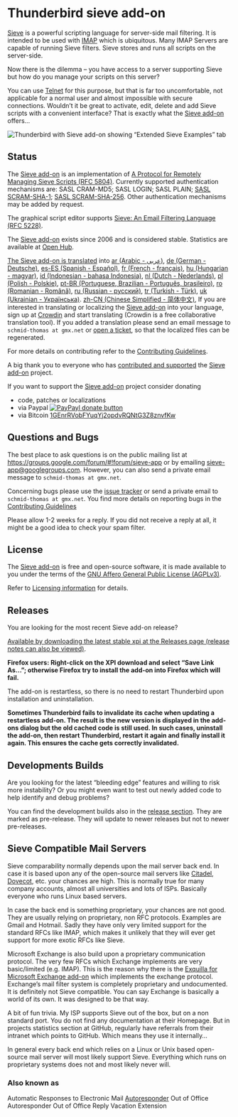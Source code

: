 # Thunderbird sieve add-on

[Sieve](http://en.wikipedia.org/wiki/Sieve_%28mail_filtering_language%29) is a 
powerful scripting language for server-side mail filtering. It is intended to 
be used with [IMAP](http://tools.ietf.org/html/rfc3501) which is ubiquitous. 
Many IMAP Servers are capable of running Sieve filters. Sieve stores and runs 
all scripts on the server-side.

Now there is the dilemma – you have access to a server supporting Sieve but how 
do you manage your scripts on this server?

You can use [Telnet](https://en.wikipedia.org/wiki/Telnet) for this purpose, 
but that is far too uncomfortable, not applicable for a normal user and almost 
impossible with secure connections. Wouldn’t it be great to activate, edit, 
delete and add Sieve scripts with a convenient interface? That is exactly what 
the [Sieve add-on](https://addons.thunderbird.net/addon/sieve/) offers…

![Thunderbird with Sieve add-on showing “Extended Sieve Examples” tab](https://f.cloud.github.com/assets/2531380/15883/135e6ae4-47dc-11e2-8909-189ce5476ab6.png)


## Status

The [Sieve add-on](https://addons.thunderbird.net/addon/sieve/) is an 
implementation of 
[A Protocol for Remotely Managing Sieve Scripts (RFC 5804)](https://wiki.tools.ietf.org/html/rfc5804).
Currently supported authentication mechanisms are:
SASL CRAM-MD5;
SASL LOGIN;
SASL PLAIN;
[SASL SCRAM-SHA-1](https://tools.ietf.org/html/rfc5802);
[SASL SCRAM-SHA-256](https://tools.ietf.org/html/rfc7677). 
Other authentication mechanisms may be added by request.

The graphical script editor supports 
[Sieve: An Email Filtering Language (RFC 5228)](https://tools.ietf.org/html/rfc5228).

The [Sieve add-on](https://addons.thunderbird.net/addon/sieve/) exists since 
2006 and is considered stable. Statistics are available at 
[Open Hub](https://www.openhub.net/p/tb-sieve).

[The Sieve add-on is translated](https://crowdin.com/project/sieve/) into 
[ar (Arabic - عربى)](https://crowdin.com/project/sieve/ar),
[de (German - Deutsche)](https://crowdin.com/project/sieve/de),
[es-ES (Spanish - Español)](https://crowdin.com/project/sieve/es-ES),
[fr (French - français)](https://crowdin.com/project/sieve/fr),
[hu (Hungarian - magyar)](https://crowdin.com/project/sieve/hu),
[id (Indonesian - bahasa Indonesia)](https://crowdin.com/project/sieve/id),
[nl (Dutch - Nederlands)](https://crowdin.com/project/sieve/nl),
[pl (Polish - Polskie)](https://crowdin.com/project/sieve/pl),
[pt-BR (Portuguese, Brazilian - Português, brasileiro)](https://crowdin.com/project/sieve/pt-BR),
[ro (Romanian - Română)](https://crowdin.com/project/sieve/ro),
[ru (Russian - русский)](https://crowdin.com/project/sieve/ru),
[tr (Turkish - Türk)](https://crowdin.com/project/sieve/tr),
[uk (Ukrainian - Українська)](https://crowdin.com/project/sieve/uk).
[zh-CN (Chinese Simplified - 简体中文)](https://crowdin.com/project/sieve/zh-CN),
If you are interested in translating or localizing the 
[Sieve add-on](https://addons.thunderbird.net/addon/sieve/) into your language, 
sign up at [Crowdin](http://crowdin.net/project/sieve/invite) and start 
translating (Crowdin is a free collaborative translation tool). If you added a 
translation please send an email message to `schmid-thomas at gmx.net` or 
[open a ticket](https://github.com/thsmi/sieve/issues), so that the localized 
files can be regenerated.

For more details on contributing refer to the 
[Contributing Guidelines](https://github.com/thsmi/sieve/blob/master/CONTRIBUTING.md).

A big thank you to everyone who has [contributed and supported](CONTRIBUTORS.md) 
the [Sieve add-on](https://addons.thunderbird.net/addon/sieve/) project.

If you want to support the 
[Sieve add-on](https://addons.thunderbird.net/addon/sieve/) project consider 
donating
* code, patches or localizations
* via Paypal [![PayPayl donate button](https://www.paypalobjects.com/en_US/i/btn/btn_donate_LG.gif)](https://www.paypal.com/cgi-bin/webscr?cmd=_s-xclick&hosted_button_id=EAS576XCWHKTC "Donate to this project using Paypal")
* via Bitcoin [1GEnrRVobFYuqYj2opdvRQNtG3Z8znvfKw](bitcoin:1GEnrRVobFYuqYj2opdvRQNtG3Z8znvfKw?label=Donation%20for%20Sieve%20Addon)


## Questions and Bugs

The best place to ask questions is on the public mailing list at 
https://groups.google.com/forum/#!forum/sieve-app or by emailing 
sieve-app@googlegroups.com. However, you can also send a private email message 
to `schmid-thomas at gmx.net`.

Concerning bugs please use the 
[issue tracker](https://github.com/thsmi/sieve/issues) or send a private email 
to `schmid-thomas at gmx.net`. You find more details on reporting bugs in the 
[Contributing Guidelines](https://github.com/thsmi/sieve/blob/master/CONTRIBUTING.md)


Please allow 1-2 weeks for a reply. If you did not receive a reply at all, it 
might be a good idea to check your spam filter.


## License

The [Sieve add-on](https://addons.thunderbird.net/addon/sieve/) is free and 
open-source software, it is made available to you under the terms of the 
[GNU Affero General Public License (AGPLv3)](http://www.fsf.org/licensing/licenses/agpl-3.0.html).

Refer to 
[Licensing information](https://github.com/thsmi/sieve/blob/master/LICENSING_INFO.md) 
for details.


## Releases

You are looking for the most recent Sieve add-on release?

[Available by downloading the latest stable xpi at the Releases page (release notes can also be viewed)](https://github.com/thsmi/sieve/releases/latest).

**Firefox users: Right-click on the XPI download and select “Save Link As…”; 
otherwise Firefox try to install the add-on into Firefox which will fail.**

The add-on is restartless, so there is no need to restart Thunderbird upon 
installation and uninstallation.

**Sometimes Thunderbird fails to invalidate its cache when updating a restartless 
add-on. The result is the new version is displayed in the add-ons dialog but the 
old cached code is still used. In such cases, uninstall the add-on, then restart 
Thunderbird, restart it again and finally install it again. This ensures the 
cache gets correctly invalidated.** 

## Developments Builds

Are you looking for the latest “bleeding edge” features and willing to risk more 
instability?
Or you might even want to test out newly added code to help identify and debug 
problems?

You can find the development builds also in the 
[release section](https://github.com/thsmi/sieve/releases). They are marked as 
pre-release. They will update to newer releases but not to newer pre-releases.

## Sieve Compatible Mail Servers

Sieve comparability normally depends upon the mail server back end. In case it is 
based upon any of the open-source mail servers like 
[Citadel](http://www.citadel.org/), 
[Dovecot](https://www.dovecot.org/), 
etc. your chances are high. This is normally true for many company accounts, 
almost all universities and lots of ISPs. Basically everyone who runs Linux based 
servers.

In case the back end is something proprietary, your chances are not good. They are 
usually relying on proprietary, non RFC protocols. Examples are Gmail and Hotmail. 
Sadly they have only very limited support for the standard RFCs like IMAP, which 
makes it unlikely that they will ever get support for more exotic RFCs like Sieve.

Microsoft Exchange is also build upon a proprietary communication protocol. The 
very few RFCs which Exchange implements are very basic/limited (e.g. IMAP). This 
is the reason why there is the 
[Exquilla for Microsoft Exchange add-on](https://addons.thunderbird.net/addon/exquilla-exchange-web-services/) 
which implements the exchange protocol. Exchange’s mail filter system is completely 
proprietary and undocumented. It is definitely not Sieve compatible. You can say 
Exchange is basically a world of its own. It was designed to be that way.

A bit of fun trivia. My ISP supports Sieve out of the box, but on a non standard 
port. You do not find any documentation at their Homepage. But in projects 
statistics section at GitHub, regularly have referrals from their intranet which 
points to GitHub. Which means they use it internally…

In general every back end which relies on a Linux or Unix based open-source mail 
server will most likely support Sieve. Everything which runs on proprietary systems 
does not and most likely never will.

### Also known as

Automatic Responses to Electronic Mail
[Autoresponder](https://en.wikipedia.org/wiki/Autoresponder)
Out of Office Autoresponder
Out of Office Reply
Vacation Extension
